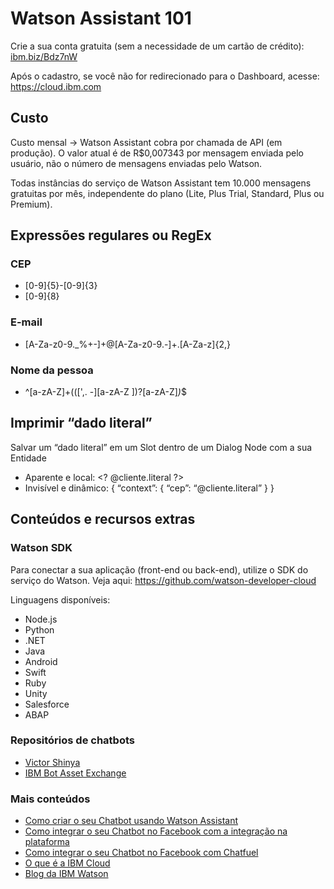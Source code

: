 # Watson Assistant 101

Crie a sua conta gratuita (sem a necessidade de um cartão de crédito): [ibm.biz/Bdz7nW](https://ibm.biz/Bdz7nW)

Após o cadastro, se você não for redirecionado para o Dashboard, acesse: https://cloud.ibm.com

## Custo

Custo mensal -> Watson Assistant cobra por chamada de API (em produção). O valor atual é de R$0,007343 por mensagem enviada pelo usuário, não o número de mensagens enviadas pelo Watson.

Todas instâncias do serviço de Watson Assistant tem 10.000 mensagens gratuitas por mês, independente do plano (Lite, Plus Trial, Standard, Plus ou Premium).

## Expressões regulares ou RegEx

### CEP

- [0-9]{5}-[0-9]{3}
- [0-9]{8}

### E-mail

- [A-Za-z0-9._%+-]+@[A-Za-z0-9.-]+\.[A-Za-z]{2,}

### Nome da pessoa

- ^[a-zA-Z]+(([',. -][a-zA-Z ])?[a-zA-Z]*)*$

## Imprimir “dado literal”

Salvar um “dado literal” em um Slot dentro de um Dialog Node com a sua Entidade

- Aparente e local: \<? @cliente.literal ?\>
- Invisível e dinâmico:  { “context”: { “cep”: “@cliente.literal” } }

## Conteúdos e recursos extras

### Watson SDK

Para conectar a sua aplicação (front-end ou back-end), utilize o SDK do serviço do Watson.  Veja aqui: https://github.com/watson-developer-cloud

Linguagens disponíveis:

- Node.js
- Python
- .NET
- Java
- Android
- Swift
- Ruby
- Unity
- Salesforce
- ABAP

### Repositórios de chatbots

- [Victor Shinya](https://bit.ly/wa-skills)
- [IBM Bot Asset Exchange](https://developer.ibm.com/code/exchanges/bots/)

### Mais conteúdos

- [Como criar o seu Chatbot usando Watson Assistant](https://bit.ly/como-criar-seu-chatbot)
- [Como integrar o seu Chatbot no Facebook com a integração na plataforma](https://bit.ly/watson-com-facebook)
- [Como integrar o seu Chatbot no Facebook com Chatfuel](https://bit.ly/watson-com-chatfuel)
- [O que é a IBM Cloud](https://bit.ly/o-que-e-ibm-cloud)
- [Blog da IBM Watson](https://medium.com/ibm-watson)
